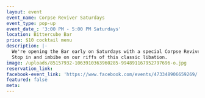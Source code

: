 ```yaml
---
layout: event
event_name: Corpse Reviver Saturdays
event_type: pop-up
event_date_: '3:00 PM - 5:00 PM Saturdays'
location: Bittercube Bar
price: $10 cocktail menu
description: |-
  We're opening the Bar early on Saturdays with a special Corpse Reviver menu!
  Stop in and imbibe on our riffs of this classic libation.
image: /uploads/85157932-1063910363960285-994891167952797696-o.jpg
reservation_link:
facebook-event_link: 'https://www.facebook.com/events/473348906659269/'
featured: false
meta:
---
```


